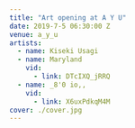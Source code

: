 ```yaml
---
title: "Art opening at A Y U"
date: 2019-7-5 06:30:00 Z
venue: a_y_u
artists:
  - name: Kiseki Usagi
  - name: Maryland
    vid:
      - link: DTcIXQ_jRRQ
  - name: _8'0 io,,
    vid:
      - link: X6uxPdkqM4M
cover: ./cover.jpg
---
```

